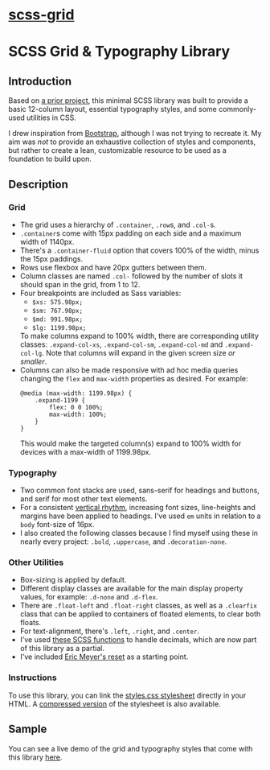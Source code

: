# [scss-grid](https://gferrarocamus.github.io/scss-grid/sample-page.html)

# SCSS Grid & Typography Library

## Introduction
Based on [a prior project](https://github.com/gferrarocamus/grid-based-framework), this minimal SCSS library was built to provide a basic 12-column layout, essential typography styles, and some commonly-used utilities in CSS.

I drew inspiration from [Bootstrap](https://getbootstrap.com/), although I was not trying to recreate it. My aim was *not* to provide an exhaustive collection of styles and components, but rather to create a lean, customizable resource to be used as a foundation to build upon.

## Description

### Grid

<ul>
    <li>The grid uses a hierarchy of <code>.container</code>, <code>.row</code>s, and <code>.col-</code>s.</li>
    <li><code>.container</code>s come with 15px padding on each side and a maximum width of 1140px.</li>
    <li>There's a <code>.container-fluid</code> option that covers 100% of the width, minus the 15px paddings.</li>
    <li>Rows use flexbox and have 20px gutters between them.</li>
    <li>Column classes are named <code>.col-</code> followed by the number of slots it should span in the grid, from 1 to 12.</li>
    <li>Four breakpoints are included as Sass variables:
    <ul>
        <li><code>$xs: 575.98px;</code></li>
        <li><code>$sm: 767.98px;</code></li>
        <li><code>$md: 991.98px;</code></li>
        <li><code>$lg: 1199.98px;</code></li>
    </ul>
    To make columns expand to 100% width, there are corresponding utility classes: <code>.expand-col-xs</code>, <code>.expand-col-sm</code>, <code>.expand-col-md</code> and <code>.expand-col-lg</code>. Note that columns will expand in the given screen size <i>or smaller</i>.</li>
    <li>Columns can also be made responsive with ad hoc media queries changing the <code>flex</code> and <code>max-width</code> properties as desired. For example:
<pre><code>@media (max-width: 1199.98px) {
    .expand-1199 {
        flex: 0 0 100%;
        max-width: 100%;
    }
}</code></pre>
    This would make the targeted column(s) expand to 100% width for devices with a max-width of 1199.98px.</li>
</ul>

### Typography

<ul>
    <li>Two common font stacks are used, sans-serif for headings and buttons, and serif for most other text elements.</li>
    <li>For a consistent <a href="https://drewish.com/tools/vertical-rhythm/">vertical rhythm</a>, increasing font sizes, line-heights and margins have been applied to headings. I've used <code>em</code> units in relation to a <code>body</code> font-size of 16px.
    <li>I also created the following classes because I find myself using these in nearly every project: <code>.bold</code>, <code>.uppercase</code>, and <code>.decoration-none</code>.</li>
</ul>

### Other Utilities

<ul>
    <li>Box-sizing is applied by default.</li>
    <li>Different display classes are available for the main display property values, for example: <code>.d-none</code> and <code>.d-flex</code>.</li>
    <li>There are <code>.float-left</code> and <code>.float-right</code> classes, as well as a <code>.clearfix</code> class that can be applied to containers of floated elements, to clear both floats.</li>
    <li>For text-alignment, there's <code>.left</code>, <code>.right</code>, and <code>.center</code>.</li>
    <li>I've used <a href="gist.github.com/terkel/4373420">these SCSS functions</a> to handle decimals, which are now part of this library as a partial.</li>
    <li>I've included <a href="https://meyerweb.com/eric/tools/css/reset/">Eric Meyer's reset</a> as a starting point.</li>
</ul>

### Instructions

To use this library, you can link the [styles.css stylesheet](https://github.com/gferrarocamus/scss-grid/blob/master/library/styles.css) directly in your HTML. A [compressed version](https://github.com/gferrarocamus/scss-grid/blob/master/library/css-compressed/styles.css) of the stylesheet is also available.

## Sample

You can see a live demo of the grid and typography styles that come with this library [here](https://gferrarocamus.github.io/scss-grid/sample-page.html).
